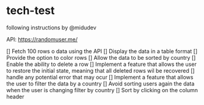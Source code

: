 # tech-test

following instructions by @midudev

API: https://randomuser.me/

[] Fetch 100 rows o data using the API
[] Display the data in a table format
[] Provide the option to color rows
[] Allow the data to be sorted by country
[] Enable the ability to delete a row
[] Implement a feature that allows the user to restore the initial state, meaning that all deleted rows wil be recovered
[] handle any potential error that may ocur
[] Implement a feature that allows the user to filter the data by a country
[] Avoid sorting users again the data when the user is changing filter by country
[] Sort by clicking on the column header